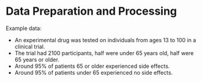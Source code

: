 Data Preparation and Processing
===============================
Example data:

- An experimental drug was tested on individuals from ages 13 to 100 in a clinical trial.
- The trial had 2100 participants, half were under 65 years old, half were 65 years or older.
- Around 95% of patients 65 or older experienced side effects.
- Around 95% of patients under 65 experienced no side effects.
